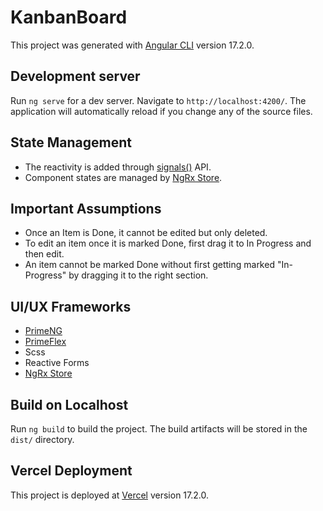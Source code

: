 # KanbanBoard

This project was generated with [Angular CLI](https://github.com/angular/angular-cli) version 17.2.0.

## Development server

Run `ng serve` for a dev server. Navigate to `http://localhost:4200/`. The application will automatically reload if you change any of the source files.


## State Management
- The reactivity is added through [signals()](https://angular.dev/guide/signals) API.
- Component states are managed by [NgRx Store](https://ngrx.io/).

## Important Assumptions
- Once an Item is Done, it cannot be edited but only deleted.
- To edit an item once it is marked Done, first drag it to In Progress and then edit.
- An item cannot be marked Done without first getting marked "In-Progress" by dragging it to the right section.



## UI/UX Frameworks
- [PrimeNG](https://primeng.org/)
- [PrimeFlex](https://primeflex.org/)
- Scss
- Reactive Forms
- [NgRx Store](https://ngrx.io/)



## Build on Localhost

Run `ng build` to build the project. The build artifacts will be stored in the `dist/` directory.

## Vercel Deployment
This project is deployed at [Vercel](https://kanban-board-benify.vercel.app/) version 17.2.0.
